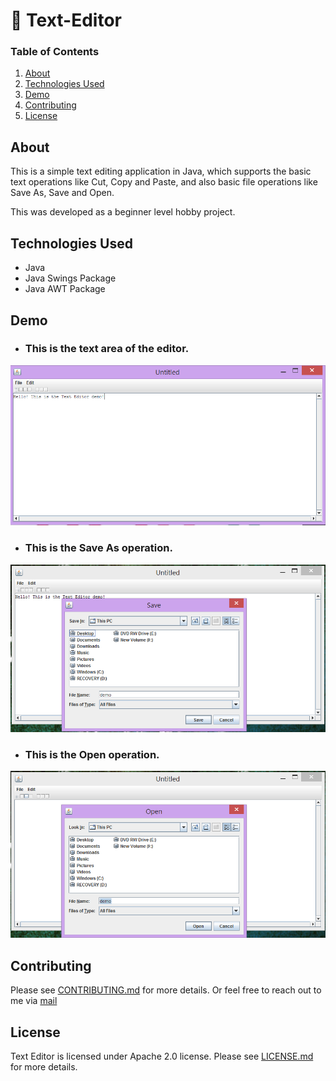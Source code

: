 # :memo: Text-Editor


### Table of Contents
1. [About](#about)
2. [Technologies Used](#technologies-used)
3. [Demo](#demo)
4. [Contributing](#contributing)
5. [License](#license)

## About
This is a simple text editing application in Java, which supports the basic text operations like Cut, Copy and Paste, and also basic file operations like Save As, Save and Open.

This was developed as a beginner level hobby project.

## Technologies Used
* Java
* Java Swings Package
* Java AWT Package

## Demo
* ### This is the text area of the editor.
![](https://github.com/IpshitaC/Text-Editor/blob/master/assets/text_editor_demo.png)

* ### This is the Save As operation.
![](https://github.com/IpshitaC/Text-Editor/blob/master/assets/text_editor_demo_save.png)

* ### This is the Open operation.
![](https://github.com/IpshitaC/Text-Editor/blob/master/assets/text_editor_open_demo.png)

## Contributing

Please see [CONTRIBUTING.md](https://github.com/IpshitaC/Text-Editor/blob/master/CONTRIBUTING.md) for more details. Or feel free to reach out to me via [mail](mailto:chatterjeei08@gmail.com)

## License

Text Editor is licensed under Apache 2.0 license. Please see [LICENSE.md](https://github.com/IpshitaC/Text-Editor/blob/master/LICENSE.md) for more details.

